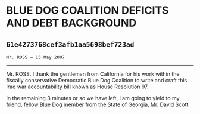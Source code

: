 # BLUE DOG COALITION DEFICITS AND DEBT BACKGROUND
## `61e4273768cef3afb1aa5698bef723ad`
`Mr. ROSS — 15 May 2007`

---


Mr. ROSS. I thank the gentleman from California for his work within 
the fiscally conservative Democratic Blue Dog Coalition to write and 
craft this Iraq war accountability bill known as House Resolution 97.

In the remaining 3 minutes or so we have left, I am going to yield to 
my friend, fellow Blue Dog member from the State of Georgia, Mr. David 
Scott.